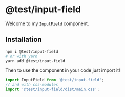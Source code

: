 # @test/input-field

Welcome to my `InputField` component.

## Installation

```sh
npm i @test/input-field
# or with yarn
yarn add @test/input-field
```

Then to use the component in your code just import it!

```js
import InputField from '@test/input-field';
// and with css-modules
import '@test/input-field/dist/main.css';
```
